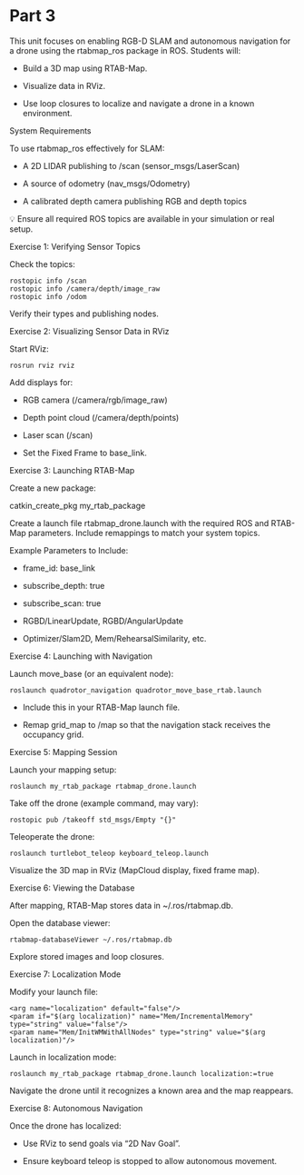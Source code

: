 # Part 3

This unit focuses on enabling RGB-D SLAM and autonomous navigation for a drone using the rtabmap_ros package in ROS. Students will:

- Build a 3D map using RTAB-Map.

- Visualize data in RViz.

- Use loop closures to localize and navigate a drone in a known environment.

System Requirements

To use rtabmap_ros effectively for SLAM:

- A 2D LIDAR publishing to /scan (sensor_msgs/LaserScan)

- A source of odometry (nav_msgs/Odometry)

- A calibrated depth camera publishing RGB and depth topics

💡 Ensure all required ROS topics are available in your simulation or real setup.

Exercise 1: Verifying Sensor Topics

Check the topics:
```
rostopic info /scan
rostopic info /camera/depth/image_raw
rostopic info /odom
```
Verify their types and publishing nodes.

Exercise 2: Visualizing Sensor Data in RViz

Start RViz:
```
rosrun rviz rviz
```
Add displays for:

- RGB camera (/camera/rgb/image_raw)

- Depth point cloud (/camera/depth/points)

- Laser scan (/scan)

- Set the Fixed Frame to base_link.

Exercise 3: Launching RTAB-Map

Create a new package:

catkin_create_pkg my_rtab_package

Create a launch file rtabmap_drone.launch with the required ROS and RTAB-Map parameters. Include remappings to match your system topics.

Example Parameters to Include:

- frame_id: base_link

- subscribe_depth: true

- subscribe_scan: true

- RGBD/LinearUpdate, RGBD/AngularUpdate

- Optimizer/Slam2D, Mem/RehearsalSimilarity, etc.

Exercise 4: Launching with Navigation

Launch move_base (or an equivalent node):
```
roslaunch quadrotor_navigation quadrotor_move_base_rtab.launch
```
- Include this in your RTAB-Map launch file.

- Remap grid_map to /map so that the navigation stack receives the occupancy grid.

Exercise 5: Mapping Session

Launch your mapping setup:
```
roslaunch my_rtab_package rtabmap_drone.launch
```
Take off the drone (example command, may vary):
```
rostopic pub /takeoff std_msgs/Empty "{}"
```
Teleoperate the drone:
```
roslaunch turtlebot_teleop keyboard_teleop.launch
```
Visualize the 3D map in RViz (MapCloud display, fixed frame map).

Exercise 6: Viewing the Database

After mapping, RTAB-Map stores data in ~/.ros/rtabmap.db.

Open the database viewer:
```
rtabmap-databaseViewer ~/.ros/rtabmap.db
```
Explore stored images and loop closures.

Exercise 7: Localization Mode

Modify your launch file:
```
<arg name="localization" default="false"/>
<param if="$(arg localization)" name="Mem/IncrementalMemory" type="string" value="false"/>
<param name="Mem/InitWMWithAllNodes" type="string" value="$(arg localization)"/>
```
Launch in localization mode:
```
roslaunch my_rtab_package rtabmap_drone.launch localization:=true
```
Navigate the drone until it recognizes a known area and the map reappears.

Exercise 8: Autonomous Navigation

Once the drone has localized:

- Use RViz to send goals via “2D Nav Goal”.

- Ensure keyboard teleop is stopped to allow autonomous movement.